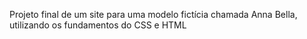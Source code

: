 Projeto final de um site para uma modelo fictícia chamada Anna Bella, utilizando os fundamentos do CSS e HTML
